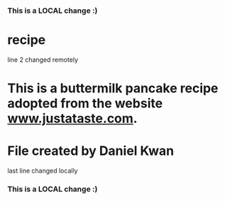 ### This is a LOCAL change :)
# recipe
line 2 changed remotely
# This is a buttermilk pancake recipe adopted from the website www.justataste.com.  
# File created by Daniel Kwan
last line changed locally
### This is a LOCAL change :)
